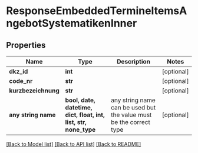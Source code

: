 # ResponseEmbeddedTermineItemsAngebotSystematikenInner


## Properties
Name | Type | Description | Notes
------------ | ------------- | ------------- | -------------
**dkz_id** | **int** |  | [optional] 
**code_nr** | **str** |  | [optional] 
**kurzbezeichnung** | **str** |  | [optional] 
**any string name** | **bool, date, datetime, dict, float, int, list, str, none_type** | any string name can be used but the value must be the correct type | [optional]

[[Back to Model list]](../README.md#documentation-for-models) [[Back to API list]](../README.md#documentation-for-api-endpoints) [[Back to README]](../README.md)



